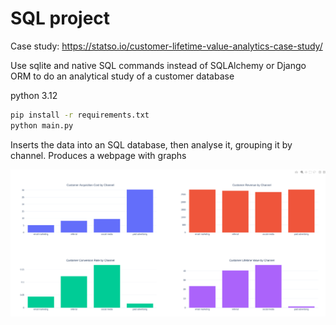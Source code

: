 # SQL project 

Case study: https://statso.io/customer-lifetime-value-analytics-case-study/

Use sqlite and native SQL commands instead of SQLAlchemy or Django ORM to do an analytical study
of a customer database

python 3.12

```bash
pip install -r requirements.txt
python main.py
```

Inserts the data into an SQL database, then analyse it, grouping it by channel.
Produces a webpage with graphs

![result](data/result.png)
